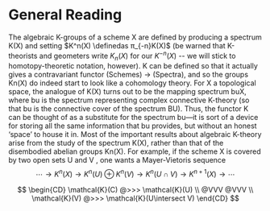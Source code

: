 # General Reading


The algebraic K-groups of a scheme X are defined by producing a spectrum K(X) and setting
$K^n(X) \definedas π_{-n}K(X)$ (be warned that K-theorists and geometers write $K_n(X)$ for our $K^{−n}(X)$ -- we will stick to homotopy-theoretic notation, however). K can be defined so that it actually gives a
contravariant functor (Schemes) → (Spectra), and so the groups Kn(X) do indeed start to look like
a cohomology theory. For X a topological space, the analogue of K(X) turns out to be the mapping
spectrum buX, where bu is the spectrum representing complex connective K-theory (so that bu is
the connective cover of the spectrum BU). Thus, the functor K can be thought of as a substitute
for the spectrum bu—it is sort of a device for storing all the same information that bu provides, but
without an honest ‘space’ to house it in.
Most of the important results about algebraic K-theory arise from the study of the spectrum
K(X), rather than that of the disembodied abelian groups Kn(X). For example, if the scheme X is
covered by two open sets U and V , one wants a Mayer-Vietoris sequence
$$
\cdots \rightarrow K ^ { n } ( X ) \rightarrow K ^ { n } ( U ) \oplus K ^ { n } ( V ) \rightarrow K ^ { n } ( U \cap V ) \rightarrow K ^ { n + 1 } ( X ) \rightarrow \cdots
$$


$$
\begin{CD}
\mathcal{K}(C) @>>> \mathcal{K}(U) \\
@VVV @VVV \\
\mathcal{K}(V) @>>> \mathcal{K}(U\intersect V)
\end{CD}
$$